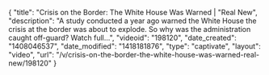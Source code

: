 {
    "title": "Crisis on the Border: The White House Was Warned | \"Real New",
    "description": "A study conducted a year ago warned the White House the crisis at the border was about to explode. So why was the administration caught off-guard? Watch full...",
    "videoid": "198120",
    "date_created": "1408046537",
    "date_modified": "1418181876",
    "type": "captivate",
    "layout": "video",
    "url": "\/v\/crisis-on-the-border-the-white-house-was-warned-real-new\/198120"
}